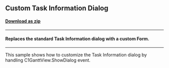 ## Custom Task Information Dialog
#### [Download as zip](https://grapecity.github.io/DownGit/#/home?url=https://github.com/GrapeCity/ComponentOne-WinForms-Samples/tree/master/NetFramework\GanttView\CS\CustomTaskInfoDialog)
____
#### Replaces the standard Task Information dialog with a custom Form.
____
This sample shows how to customize the Task Information dialog by handling C1GanttView.ShowDialog event. 
